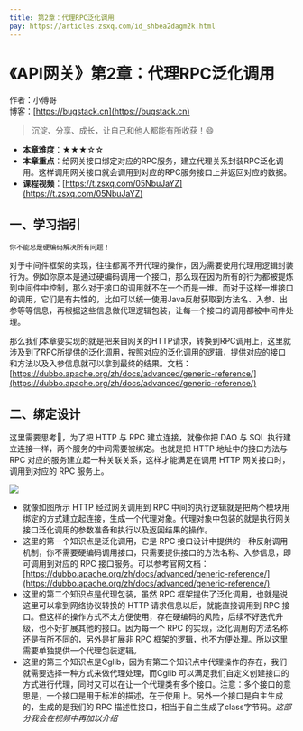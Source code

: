 ```yaml
---
title: 第2章：代理RPC泛化调用
pay: https://articles.zsxq.com/id_shbea2dagm2k.html
---
```


# 《API网关》第2章：代理RPC泛化调用

作者：小傅哥
<br/>博客：[https://bugstack.cn](https://bugstack.cn)

>沉淀、分享、成长，让自己和他人都能有所收获！😄

- **本章难度**：★★★☆☆
- **本章重点**：给网关接口绑定对应的RPC服务，建立代理关系封装RPC泛化调用。这样调用网关接口就会调用到对应的RPC服务接口上并返回对应的数据。
- **课程视频**：[https://t.zsxq.com/05NbuJaYZ](https://t.zsxq.com/05NbuJaYZ)

## 一、学习指引

`你不能总是硬编码解决所有问题！`

对于中间件框架的实现，往往都离不开代理的操作，因为需要使用代理用逻辑封装行为。例如你原本是通过硬编码调用一个接口，那么现在因为所有的行为都被提炼到中间件中控制，那么对于接口的调用就不在一个而是一堆。而对于这样一堆接口的调用，它们是有共性的，比如可以统一使用Java反射获取到方法名、入参、出参等等信息，再根据这些信息做代理逻辑包装，让每一个接口的调用都被中间件处理。

那么我们本章要实现的就是把来自网关的HTTP请求，转换到RPC调用上，这里就涉及到了RPC所提供的泛化调用，按照对应的泛化调用的逻辑，提供对应的接口和方法以及入参信息就可以拿到最终的结果。文档：[https://dubbo.apache.org/zh/docs/advanced/generic-reference/](https://dubbo.apache.org/zh/docs/advanced/generic-reference/)

## 二、绑定设计

这里需要思考🤔，为了把 HTTP 与 RPC 建立连接，就像你把 DAO 与 SQL 执行建立连接一样，两个服务的中间需要被绑定。也就是把 HTTP 地址中的接口方法与 RPC 对应的服务建立起一种关联关系，这样才能满足在调用 HTTP 网关接口时，调用到对应的 RPC 服务上。

![](https://bugstack.cn/images/article/algorithm/api-gateway/api-gateway-2-01.png)

- 就像如图所示 HTTP 经过网关调用到 RPC 中间的执行逻辑就是把两个模块用绑定的方式建立起连接，生成一个代理对象。代理对象中包装的就是执行网关接口泛化调用的参数准备和执行以及返回结果的操作。
- 这里的第一个知识点是泛化调用，它是 RPC 接口设计中提供的一种反射调用机制，你不需要硬编码调用接口，只需要提供接口的方法名称、入参信息，即可调用到对应的 RPC 接口服务。可以参考官网文档：[https://dubbo.apache.org/zh/docs/advanced/generic-reference/](https://dubbo.apache.org/zh/docs/advanced/generic-reference/)
- 这里的第二个知识点是代理包装，虽然 RPC 框架提供了泛化调用，也就是说这里可以拿到网络协议转换的 HTTP 请求信息以后，就能直接调用到 RPC 接口。但这样的操作方式不太方便使用，存在硬编码的风险，后续不好迭代升级，也不好扩展其他的接口。因为每一个 RPC 的实现，泛化调用的方法名称还是有所不同的，另外是扩展非 RPC 框架的逻辑，也不方便处理。所以这里需要单独提供一个代理包装逻辑。
- 这里的第三个知识点是Cglib，因为有第二个知识点中代理操作的存在，我们就需要选择一种方式来做代理处理，而Cglib 可以满足我们自定义创建接口的方式进行代理，同时又可以在让一个代理类有多个接口。注意：多个接口的意思是，一个接口是用于标准的描述，在于使用上。另外一个接口是自主生成的，生成的是我们的 RPC 描述性接口，相当于自主生成了class字节码。*这部分我会在视频中再加以介绍*